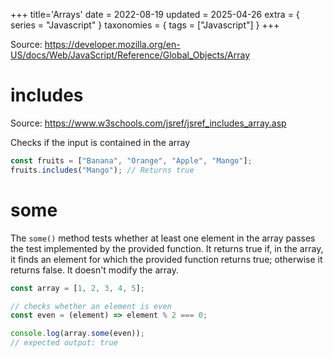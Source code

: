 +++
title='Arrays'
date = 2022-08-19
updated = 2025-04-26
extra = { series = "Javascript" }
taxonomies = { tags = ["Javascript"] }
+++

Source: <https://developer.mozilla.org/en-US/docs/Web/JavaScript/Reference/Global_Objects/Array>

# includes

Source: <https://www.w3schools.com/jsref/jsref_includes_array.asp>

Checks if the input is contained in the array

```javascript
const fruits = ["Banana", "Orange", "Apple", "Mango"];
fruits.includes("Mango"); // Returns true
```

# some

The `some()` method tests whether at least one element in the array passes the test implemented by the provided
function.
It returns true if, in the array, it finds an element for which the provided function returns true;
otherwise it returns false.
It doesn't modify the array.

```javascript
const array = [1, 2, 3, 4, 5];

// checks whether an element is even
const even = (element) => element % 2 === 0;

console.log(array.some(even));
// expected output: true
```
